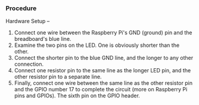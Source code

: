 ### Procedure
Hardware Setup – 
1. Connect one wire between the Raspberry Pi's GND (ground) pin and the breadboard's blue line.
2. Examine the two pins on the LED. One is obviously shorter than the other. 
3. Connect the shorter pin to the blue GND line, and the longer to any other connection.
4. Connect one resistor pin to the same line as the longer LED pin, and the other resistor pin to a separate line.
5. Finally, connect one wire between the same line as the other resistor pin and the GPIO number 17 to complete the circuit (more on Raspberry Pi pins and GPIOs). The sixth pin on the GPIO header.

